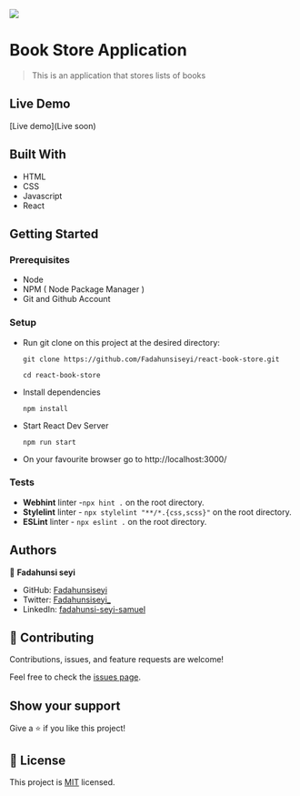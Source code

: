 ![](https://img.shields.io/badge/Microverse-blueviolet)

# Book Store Application

> This is an application that stores lists of books


## Live Demo

[Live demo](Live soon)
## Built With

- HTML
- CSS
- Javascript
- React

## Getting Started

### Prerequisites

- Node
- NPM ( Node Package Manager )
- Git and Github Account

### Setup

- Run git clone on this project at the desired directory:
  ```
  git clone https://github.com/Fadahunsiseyi/react-book-store.git
  ```
  ```
  cd react-book-store
  ```
- Install dependencies

  ```
  npm install
  ```

- Start React Dev Server
  ```
  npm run start
  ```
- On your favourite browser go to http://localhost:3000/

### Tests

- **Webhint** linter -`npx hint .` on the root directory.
- **Stylelint** linter - `npx stylelint "**/*.{css,scss}"` on the root directory.
- **ESLint** linter - `npx eslint .` on the root directory.

## Authors

👤 **Fadahunsi seyi**

- GitHub: [Fadahunsiseyi](https://github.com/Fadahunsiseyi)
- Twitter: [Fadahunsiseyi_](https://twitter.com/@Fadahunsiseyi_)
- LinkedIn: [fadahunsi-seyi-samuel](https://www.linkedin.com/in/fadahunsi-seyi-samuel-49191a209/)


## 🤝 Contributing

Contributions, issues, and feature requests are welcome!

Feel free to check the [issues page](https://github.com/Fadahunsiseyi/react-book-store/issues).

## Show your support

Give a ⭐️ if you like this project!

## 📝 License

This project is [MIT](https://github.com/Fadahunsiseyi/react-book-store/blob/develop/LICENSE) licensed.
